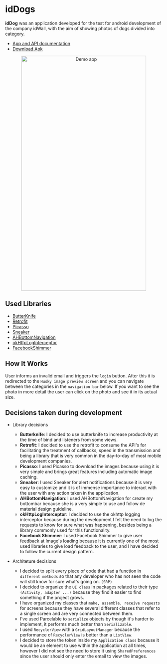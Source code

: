 # idDogs

**idDog** was an application developed for the test for android development of the company idWall, with the aim of showing photos of dogs divided into category.

- [App and API documentation](https://github.com/idwall/desafios-iddog)
- [Download Apk](https://goo.gl/LZY98q)

<p align="center">
  <img src="http://i.imgur.com/Y70t6OM.gif" alt="Demo app"
       width="400" height="750">
</p>


## Used Libraries
* [ButterKnife](https://github.com/JakeWharton/butterknife)
* [Retrofit](https://github.com/square/retrofit)
* [Picasso](https://github.com/square/picasso)
* [Sneaker](https://github.com/Hamadakram/Sneaker)
* [AHBottomNavigation](https://github.com/aurelhubert/ahbottomnavigation)
* [okHttpLogInterceptor](https://github.com/square/okhttp/tree/master/okhttp-logging-interceptor)
* [FacebookShimmer](https://github.com/facebook/Shimmer)


## How It Works

User informs an invalid email and triggers the `login` button. After this it is redirected to the `Husky image preview screen` and you can navigate between the categories in the `navigation bar` below. If you want to see the photo in more detail the user can click on the photo and see it in its actual size.


## Decisions taken during development
  - Library decisions
    - **Butterknife**: I decided to use butterknife to increase productivity at the time of bind and listeners from some views.
    - **Retrofit**: I decided to use the retrofit to consume the API's for facilitating the treatment of callbacks, speed in the  transmission and being a library that is very common in the day-to-day of most mobile development companies.
    - **Picasso**: I used Picasso to download the images because using it is very simple and brings great features including automatic image caching.
    - **Sneaker**: I used Sneaker for alert notifications because it is very easy to customize and it is of immense importance to interact with the user with any action taken in the application.
    - **AHBottomNavigation**: I used AHBottomNavigation for create my bottombar because she is a very simple to use and follow de material design guideline.
    - **okHttpLogInterceptor**: I decided to use the okhttp logging interceptor because during the development I felt the need to log the requests to know for sure what was happening, besides being a library commonly used for this functionality.
    - **Facebook Shimmer**: I used Facebook Shimmer to give user feedback at Image's loading because it is currently one of the most used libraries to give load feedback to the user, and I have decided to follow the current design pattern.
  
  - Architeture decisions
    - I decided to split every piece of code that had a function in `different methods` so that any developer who has not seen the code will still know for sure what's going on. `(SRP)`
    - I decided to organize the `UI class` in packages related to their type `(Activity, adapter ...)` because they find it easier to find something if the project grows.
    - I have organized my classes that `make, assemble, receive requests` for screens because they have several different classes that refer to a single screen and are very connected between them.
    - I've used Parcelable to `serialize` objects by though it's harder to implement, it performs much better than `Serializable`.
    - I used `RecyclerView` with a `GridLayoutManager` because the performance of `RecyclerView` is better than a `ListView`.
    - I decided to store the token inside my `Application class` because it would be an element to use within the application at all times, however I did not see the need to store it using `SharedPreferences` since the user should only enter the email to view the images.




